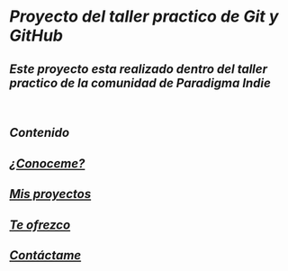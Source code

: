 # ***Proyecto del taller practico de Git y GitHub***

## *Este proyecto esta realizado dentro del taller practico de la comunidad de Paradigma Indie*
<br/>

## *Contenido*

## [*¿Conoceme?*](./About.md)<br/>
## [*Mis proyectos*](./About.md)<br/>
## [*Te ofrezco*](./Services.md)<br/>
## [*Contáctame*](./Contact.md)<br/>
</br>
